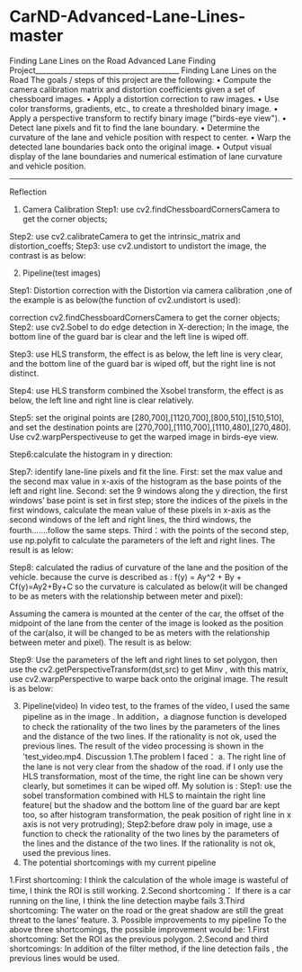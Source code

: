 # CarND-Advanced-Lane-Lines-master
Finding Lane Lines on the Road
Advanced Lane Finding Project________________________________________
Finding Lane Lines on the Road
The goals / steps of this project are the following:
•	Compute the camera calibration matrix and distortion coefficients given a set of chessboard images.
•	Apply a distortion correction to raw images.
•	Use color transforms, gradients, etc., to create a thresholded binary image.
•	Apply a perspective transform to rectify binary image ("birds-eye view").
•	Detect lane pixels and fit to find the lane boundary.
•	Determine the curvature of the lane and vehicle position with respect to center.
•	Warp the detected lane boundaries back onto the original image.
•	Output visual display of the lane boundaries and numerical estimation of lane curvature and vehicle position.
________________________________________
Reflection
1.	Camera Calibration
Step1: use cv2.findChessboardCornersCamera to get the corner objects;
 
Step2: use cv2.calibrateCamera to get the intrinsic_matrix and distortion_coeffs;
Step3: use cv2.undistort to undistort the image, the contrast is as below:
 
2.	Pipeline(test images)

Step1: Distortion correction with the Distortion via camera calibration ,one of the example is as below(the function of cv2.undistort is used):
 
correction   cv2.findChessboardCornersCamera to get the corner objects;
Step2: use cv2.Sobel to do edge detection in X-derection; In the image, the bottom line of the guard bar is clear and the left line is wiped off.
 
Step3: use HLS transform, the effect is as below, the left line is very clear, and the bottom line of the guard bar is wiped off, but the right line is not distinct.
 
Step4: use HLS transform combined the Xsobel transform, the effect is as below, the left line and right line is  clear relatively.
 
Step5: set the original points are [280,700],[1120,700],[800,510],[510,510], and set the destination points are [270,700],[1110,700],[1110,480],[270,480].  Use cv2.warpPerspectiveuse to get the warped image in birds-eye view.
 
Step6:calculate the histogram in y direction:
 
Step7:  identify lane-line pixels and fit the line.
First: set the max value and the second max value in x-axis of the histogram as the base points of the left and right line.
Second: set the 9 windows along the y direction, the first windows’ base point is set in first step; store the indices of the pixels in the first windows, calculate the mean value of these pixels in x-axis as the second windows of the left and right lines, the third windows, the fourth…….follow the same steps.
Third：with the points of the second step, use np.polyfit to calculate the parameters of the left and right lines. The result is as lelow:
 
Step8:   calculated the radius of curvature of the lane and the position of the vehicle. because the curve is described as :
f(y) = Ay^2 + By + Cf(y)=Ay2+By+C
so the curvature is calculated as below(it will be changed to be as meters with the relationship between meter and pixel):
 
Assuming the camera is mounted at the center of the car, the offset of the midpoint of the lane from the center of the image is looked as the position of the car(also, it will be changed to be as meters with the relationship between meter and pixel). The result is as below:
 
Step9:    Use the parameters of the left and right lines to set polygon, then use the cv2.getPerspectiveTransform(dst,src) to get Minv , with this matrix, use cv2.warpPerspective to warpe back onto the original image. The result is as below:
 


3.	Pipeline(video)
In video test, to the frames of the video, I used the same pipeline as in the image .
In addition，a diagnose function is developed to check the rationality of the two lines by the parameters of the lines and the distance of the two lines. If the rationality is not ok, used the previous lines.
The result of the video processing is shown in the 'test_video.mp4.
Discussion
1.The problem I faced：
a. The right line of the lane is not very clear from the shadow of the road. if I only use the HLS transformation,  most of the time, the right line can be shown very clearly, but sometimes it can be wiped off. 
My solution is :
Step1: use the sobel transformation combined with HLS to maintain the right line feature( but the shadow and the bottom line of the guard bar are kept too,  so after histogram transformation, the peak position of right line in x axis  is not  very protruding);
Step2:before draw poly in image, use a function to check the rationality of the two lines by the parameters of the lines and the distance of the two lines. If the rationality is not ok, used the previous lines.
2. The potential shortcomings with my current pipeline

1.First shortcoming:
I think the calculation of the whole image is wasteful of time, I think the ROI is still working.
2.Second shortcoming：
If there is a car running on the line, I think the line detection maybe fails
3.Third shortcoming:
The water on the road or the great shadow are still the great threat to the lanes’ feature.
3. Possible improvements to my pipeline
To the above three shortcomings, the possible improvement would be:
1.First shortcoming:
Set the ROI as the previous polygon.
2.Second and third shortcomings:
In addition of the filter method, if the line detection fails , the previous lines would be used.


